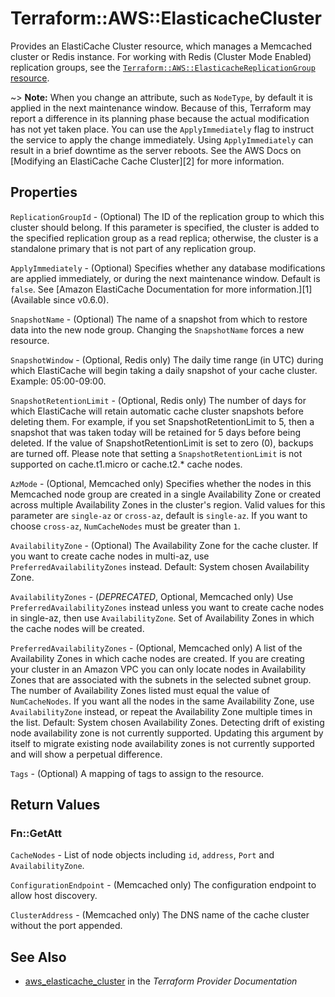 # Terraform::AWS::ElasticacheCluster

Provides an ElastiCache Cluster resource, which manages a Memcached cluster or Redis instance.
For working with Redis (Cluster Mode Enabled) replication groups, see the
[`Terraform::AWS::ElasticacheReplicationGroup` resource](/docs/providers/aws/r/elasticache_replication_group.html).

~> **Note:** When you change an attribute, such as `NodeType`, by default
it is applied in the next maintenance window. Because of this, Terraform may report
a difference in its planning phase because the actual modification has not yet taken
place. You can use the `ApplyImmediately` flag to instruct the service to apply the
change immediately. Using `ApplyImmediately` can result in a brief downtime as the server reboots.
See the AWS Docs on [Modifying an ElastiCache Cache Cluster][2] for more information.

## Properties

`ReplicationGroupId` - (Optional) The ID of the replication group to which this cluster should belong. If this parameter is specified, the cluster is added to the specified replication group as a read replica; otherwise, the cluster is a standalone primary that is not part of any replication group.

`ApplyImmediately` - (Optional) Specifies whether any database modifications
are applied immediately, or during the next maintenance window. Default is
`false`. See [Amazon ElastiCache Documentation for more information.][1]
(Available since v0.6.0).

`SnapshotName` - (Optional) The name of a snapshot from which to restore data into the new node group.  Changing the `SnapshotName` forces a new resource.

`SnapshotWindow` - (Optional, Redis only) The daily time range (in UTC) during which ElastiCache will
begin taking a daily snapshot of your cache cluster. Example: 05:00-09:00.

`SnapshotRetentionLimit` - (Optional, Redis only) The number of days for which ElastiCache will
retain automatic cache cluster snapshots before deleting them. For example, if you set
SnapshotRetentionLimit to 5, then a snapshot that was taken today will be retained for 5 days
before being deleted. If the value of SnapshotRetentionLimit is set to zero (0), backups are turned off.
Please note that setting a `SnapshotRetentionLimit` is not supported on cache.t1.micro or cache.t2.* cache nodes.

`AzMode` - (Optional, Memcached only) Specifies whether the nodes in this Memcached node group are created in a single Availability Zone or created across multiple Availability Zones in the cluster's region. Valid values for this parameter are `single-az` or `cross-az`, default is `single-az`. If you want to choose `cross-az`, `NumCacheNodes` must be greater than `1`.

`AvailabilityZone` - (Optional) The Availability Zone for the cache cluster. If you want to create cache nodes in multi-az, use `PreferredAvailabilityZones` instead. Default: System chosen Availability Zone.

`AvailabilityZones` - (*DEPRECATED*, Optional, Memcached only) Use `PreferredAvailabilityZones` instead unless you want to create cache nodes in single-az, then use `AvailabilityZone`. Set of Availability Zones in which the cache nodes will be created.

`PreferredAvailabilityZones` - (Optional, Memcached only) A list of the Availability Zones in which cache nodes are created. If you are creating your cluster in an Amazon VPC you can only locate nodes in Availability Zones that are associated with the subnets in the selected subnet group. The number of Availability Zones listed must equal the value of `NumCacheNodes`. If you want all the nodes in the same Availability Zone, use `AvailabilityZone` instead, or repeat the Availability Zone multiple times in the list. Default: System chosen Availability Zones. Detecting drift of existing node availability zone is not currently supported. Updating this argument by itself to migrate existing node availability zones is not currently supported and will show a perpetual difference.

`Tags` - (Optional) A mapping of tags to assign to the resource.


## Return Values

### Fn::GetAtt

`CacheNodes` - List of node objects including `id`, `address`, `Port` and `AvailabilityZone`.

`ConfigurationEndpoint` - (Memcached only) The configuration endpoint to allow host discovery.

`ClusterAddress` - (Memcached only) The DNS name of the cache cluster without the port appended.

## See Also

* [aws_elasticache_cluster](https://www.terraform.io/docs/providers/aws/r/elasticache_cluster.html) in the _Terraform Provider Documentation_